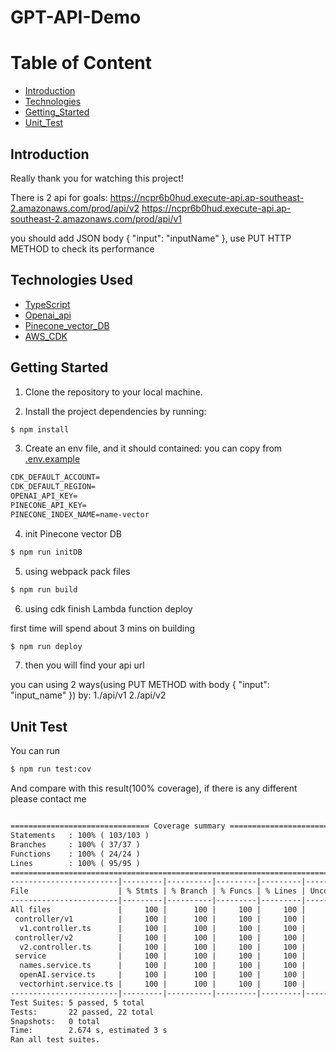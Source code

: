 # GPT-API-Demo

# Table of Content

- [Introduction](#introduction)
- [Technologies](#technologies-used)
- [Getting_Started](#getting-started)
- [Unit_Test](#unit-test)

## Introduction

Really thank you for watching this project!

There is 2 api for goals:
https://ncpr6b0hud.execute-api.ap-southeast-2.amazonaws.com/prod/api/v2
https://ncpr6b0hud.execute-api.ap-southeast-2.amazonaws.com/prod/api/v1

you should add JSON body { "input": "inputName" }, use PUT HTTP METHOD to check its performance

## Technologies Used

- [TypeScript](https://github.com/microsoft/TypeScript)
- [Openai_api](https://github.com/openai/)
- [Pinecone_vector_DB](https://github.com/pinecone-io)
- [AWS_CDK](https://github.com/aws/aws-cdk)

## Getting Started

1. Clone the repository to your local machine.

2. Install the project dependencies by running:

```bash
$ npm install
```

3. Create an env file, and it should contained:
   you can copy from [.env.example]('/.env.example')

```txt
CDK_DEFAULT_ACCOUNT=
CDK_DEFAULT_REGION=
OPENAI_API_KEY=
PINECONE_API_KEY=
PINECONE_INDEX_NAME=name-vector
```

4. init Pinecone vector DB

```bash
$ npm run initDB
```

5. using webpack pack files

```bash
$ npm run build
```

6. using cdk finish Lambda function deploy

first time will spend about 3 mins on building

```bash
$ npm run deploy
```

7. then you will find your api url

you can using 2 ways(using PUT METHOD with body { "input": "input_name" }) by:
1./api/v1
2./api/v2

## Unit Test

You can run

```bash
$ npm run test:cov
```

And compare with this result(100% coverage), if there is any different please contact me

```txt

=============================== Coverage summary ===============================
Statements   : 100% ( 103/103 )
Branches     : 100% ( 37/37 )
Functions    : 100% ( 24/24 )
Lines        : 100% ( 95/95 )
================================================================================
------------------------|---------|----------|---------|---------|-------------------
File                    | % Stmts | % Branch | % Funcs | % Lines | Uncovered Line #s
------------------------|---------|----------|---------|---------|-------------------
All files               |     100 |      100 |     100 |     100 |
 controller/v1          |     100 |      100 |     100 |     100 |
  v1.controller.ts      |     100 |      100 |     100 |     100 |
 controller/v2          |     100 |      100 |     100 |     100 |
  v2.controller.ts      |     100 |      100 |     100 |     100 |
 service                |     100 |      100 |     100 |     100 |
  names.service.ts      |     100 |      100 |     100 |     100 |
  openAI.service.ts     |     100 |      100 |     100 |     100 |
  vectorhint.service.ts |     100 |      100 |     100 |     100 |
------------------------|---------|----------|---------|---------|-------------------
Test Suites: 5 passed, 5 total
Tests:       22 passed, 22 total
Snapshots:   0 total
Time:        2.674 s, estimated 3 s
Ran all test suites.
```
